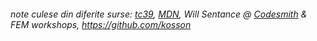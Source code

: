 ###### note culese din diferite surse: [tc39](https://tc39.es/ecma262/), [MDN](https://developer.mozilla.org/en-US/), Will Sentance @ [Codesmith](https://www.codesmith.io/) & FEM workshops, https://github.com/kosson
